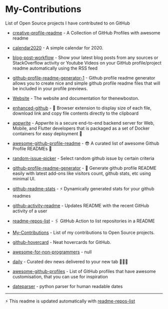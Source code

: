 # My-Contributions

List of Open Source projects I have contributed to on GitHub

<!-- start: readme-repos-list -->
<!-- This list is auto-generated using koj-co/readme-repos-list -->
<!-- Do not edit this list manually, your changes will be overwritten -->
* [creative-profile-readme](https://github.com/DenverCoderOne/creative-profile-readme) - A Collection of GitHub Profiles with awesome readme

* [calendar2020](https://github.com/DenverCoderOne/calendar2020) - A simple calendar for 2020.

* [blog-post-workflow](https://github.com/DenverCoderOne/blog-post-workflow) - Show your latest blog posts from any sources or StackOverflow activity or Youtube Videos on your GitHub profile/project readme automatically using the RSS feed

* [github-profile-readme-generator-1](https://github.com/DenverCoderOne/github-profile-readme-generator-1) - Github profile readme generator allows you to create nice and simple github profile readme files that will be included in your profile previews.

* [Website](https://github.com/DenverCoderOne/Website) - The website and documentation for thenewboston.

* [enhanced-github](https://github.com/DenverCoderOne/enhanced-github) - :rocket: Browser extension to display size of each file, download link and copy file contents directly to the clipboard

* [appwrite](https://github.com/DenverCoderOne/appwrite) - Appwrite is a secure end-to-end backend server for Web, Mobile, and Flutter developers that is packaged as a set of Docker containers for easy deployment 🚀

* [awesome-github-profile-readme](https://github.com/DenverCoderOne/awesome-github-profile-readme) - 😎 A curated list of awesome Github Profile READMEs 📝

* [random-issue-picker](https://github.com/DenverCoderOne/random-issue-picker) - Select random github issue by certain criteria

* [github-profile-readme-generator](https://github.com/DenverCoderOne/github-profile-readme-generator) - :rocket: Generate github profile README easily with latest add-ons like visitors count, github stats, etc using minimal UI.

* [github-readme-stats](https://github.com/DenverCoderOne/github-readme-stats) - :zap: Dynamically generated stats for your github readmes

* [github-activity-readme](https://github.com/DenverCoderOne/github-activity-readme) - Updates README with the recent GitHub activity of a user

* [readme-repos-list](https://github.com/DenverCoderOne/readme-repos-list) - 🖇️ GitHub Action to list repositories in a README

* [My-Contributions](https://github.com/DenverCoderOne/My-Contributions) - List of my contributions to Open Source projects.

* [github-hovercard](https://github.com/DenverCoderOne/github-hovercard) - Neat hovercards for GitHub.

* [awesome-for-non-programmers](https://github.com/DenverCoderOne/awesome-for-non-programmers) - null

* [daily](https://github.com/DenverCoderOne/daily) - Curated dev news delivered to your new tab 👩🏽‍💻

* [awesome-github-profiles](https://github.com/DenverCoderOne/awesome-github-profiles) - List of GitHub profiles that have awesome customisation, that you can use for inspiration

* [dateparser](https://github.com/DenverCoderOne/dateparser) - python parser for human readable dates

<!-- end: readme-repos-list -->

----

:zap: This readme is updated automatically with [readme-repos-list](https://github.com/DenverCoderOne/readme-repos-list)
